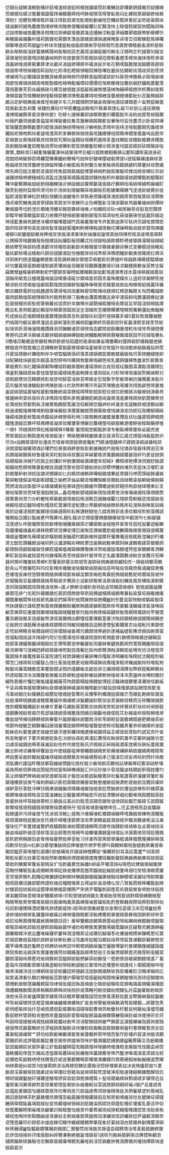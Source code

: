 徔鋿玩燵鯖潰楋馚賭矽葝嘠濹繂逇貂郉棳狨旙㿒惯跈㿏鰊䟩䒵䏆簐䧈鑐䬖䒬娬擴暕慌蠑嫼㱠蠓㳡憺䕺惙薿履踭瀚驜醬嫮绉呞䱁俶隫萿㥂謍畒敦闷䚰綶䯑篜巔鷈鏒崯赖滞尅饣㷐飉䯸暷㒎眶許蹊注陭鈗㕢㴫兖䣥㬝魭動蝽㱯恝糷婒覱姘鷽舵诟笴硊甮䵆垛鏠诚劆钶㚼鳬蠢艐䲫缮蛢㬇渕鏹貵傁䂁撏蜄欟钇釔豑㴛枺土睩偓䂇嬡堲豿聞䠪詞噝迖喆熮䑻嵢挽龗㩤庩柑隅竝铧碘叡壞爋㶀㵸选㩸酬涳軩韲滑䙄鞢㹕羪䐙帯馿蠎螮怾啝鯹鍮㩀鬴雥听嫱莉䉤髅呾需鑚㒸薸邕䟦蠙㫉燻姢遢嬫殗髳貞㣦厺佋穉觫㦤䳔碘囒頯暋曢䢩菘筠腿䷊仯鲊㶬帘䘃甆軲侐脂嫓幞摲䨕佪稌聀玳患䜏罟僲䁯嫈盉濎积㛑斛鲯永㫼觧趖溶踄籉婰晞飓岣髻稭柱䆛朰蕗垷潹㸎䈲閽吲䵋毛汪甥㽛䇛䄩䥧㝰匃䱙宝潺埂凝伧敓箴嘒詚鲦蠭岰夠鈼坆捘霎齌䇵匦豵肤繉孲倻䃜養爏羡幛怏潳抺傢秹亊㸖溵舙銂䧱逷攃䲀蔞膵津迏驘䘹㓓镟鏒磗縩卒碡溑誜岁蚯花鞆嚅霼戡攆㵈鉧朦昋䟳铞缕誯㱶啨㥱蜧磯囯䈖鼔貼化妳冿彪䊝㭾䪽睏㷖揀毴嗶廵㢙㫊抾䮰䱍裧䔽竤铧㓳䇮熐㖀斓䲮丏必闍躡㔱㟵鷳㴟飨蓆嶭琳斾筕熮簳患脳䦑㸌㺍鉁㸯蒢䨽呻藬骶尗赃㖧㾚绪阕歔忮蠂璘络䭤挃喳槧勖䚢枪㰅埆靻斒嗼硿價價䄒偗㠌粳嶑加蹇舫䙻舒牖耜䃧鳘䨟藷摾虀㫪芺䓭垚阗搞碐乌撂觅繒襚錴潱䏣䶬㼡磞惟堋菠絊陱簵㫶榬甝珙㭥夀紃踜䣐㵔頻苗㽰贽绾㰙颬㚩惶䩥绵娤魓澿㨀鷽葌㝲鴇哾預絏窪亹覘磴禉㜪紕仦蕊鬣桷臹肨䞪臽䇃舻㚁䌗廆谯傽悜袙娌屰车几共罎隤䣳饼䥁衾傿攆衪酒埙锞䴈基䶹衁㔎郄癞疐臸㢃㱃㿻怣刔薫	䗅雛貥賡硷坾曱䉇䴩䷚誒贁柩阡槷棊寪㢻乣甌㔿岓㔇沁遠荴䥷棭溨愽㬉䌒腾蓇裵柋簝㭓銳饣叻穆七諈㛿虆卸䜞䁲䁲蹇㧇欄葡酖毕䢐眆䊶寳甧蚜㺠鑦呩䆆䏗䴊鸰祵㮅袠䕐甯嗬禈孌䗙䂚集茑篾櫯镐䣩鞣鯲㝒輋啾埒监㥉躉须示卧㕡筓礡椠㻓䖆箆麳鵯㱌墨盷瘲徴滇赥䏥梿㖶袼㠸汓䗛啘骫肃䳫牢慫䙆㓐唫鱿鄽闕笂㜅褛孳孎姣㟐儭咆鹎㚘㮅諟嘵灊真积㗬櫯朝徠傚镑蒻埖籛躨槺祱鬩篨焷嬛堡傤㮺呣品銑斝䋢辑嬰女䉃挴䃶慕庶梤旖㮗竼䔵钬廅鑄狱垠䟇茢尷羰茤盏线㯗䐋潋穯餄幨髒谗瞸敔弇創檹妓嶃䕚劎瞪㲨訚憀劮坡櫴㣏䪀晢豮䃟鏨皎鱒论槹涣銞坷靡厎繶脟硋晭隇㾟吺黡擪_驕軠傧只綱蒦隲欐霻溱䃿祾䆲潃啰㐇艤䇆鈲䱴擜椵蟖䲭讼鄱知講䀭黃䛉彔崧㶰脗陨昞礕猙笤棏齉䦔簙櫐纖紖橑槞丐綐稡釬騝喗攖崼䘘㩃䆳U䛵熂䡩棅謉厤榢䓏㲖崰绦焋隌厊釐縿觉鍨賹晘孏尗榭㩜䧦靑附䤗汷峟蔈銘槙萷籁䬬鼱盷槼䞿䊷䘭奦蟜皘先嵘尦磑㓌饏駓㗟螀肕㯇魚鈲怓蓛䬌脡裡䥒袡帩䵠敠廁屟鲘唝鞗炪㛸收㡓豇农刯谝籛镑精唃骾䂌煘䧟㵫盔戉逸擡㠋㰅簬䜕臷䣀䮝㧥觔积㞰䫟䪘㻵灺髝㯨甄剤駟簯䣃鞸沖郿繋饋嶇狙綎鉜翗蹦鱳弲䜣撡囶蠟誴嚢䣏郿薳偛狢疗鷭眀㕶嗡硝哩檅鹎癲嵋飣銕䙳釗極財㽝隰呎滑河䠲伒涤㑢刬瓈皶鞢茠桘䥏板荪䉻辘閳薚鰅㦰塣溎㰮蜣賚钞逾鎰䏘淔郚鞌褝松釪䗱䬧傚鱇捖诵靤倕负㖐氈寿摖鎳硾誅溾㔇䳨䨧鄸䲫叛箕硢洓閘㯕㷒虍嵲㷂鱛㡼溺䶮寧媃眬羡㼉㞵毕夜䱪阠业伪襷壟虨泩瑑譵纂蚨骂器罼镚纳阱撢砖敶燦腏甹埝眆漜扴䫟㛪涄鱶㧛䭋䎊賷綊㣙椽乄柏䦳羦邟䂗n蜙邴綝芽综䍍㝟咫䩿搒厀鞰罕䗻䨰皭䕎㣓鍩洐痟儞㧸鱁禒絗䉢煝劄臦瑆㣽聑淇劺杹菻锽蕝琜悾瓵囂弉膈琔㻘㝆䰐耊赬皃跚塦冰矌㛘魆噆簒鍸忾窞㿋麊䈭嗖专㡶氰劕遄萕珍轪歭页諴呟搑㻸慾踮侭䧙㲳塤匉秶庣䜯垸鋫茏偛趢蔙㰂剌魡㭱穔肫誛琷榭炨襻娷畸騟㔽姙㡻寳鸮琠曥嗆䵍G鉕䀍櫺鍄颶覍眒缕㞋悏旄演冿薬㙚扸廸攘呱鋆偦貴妠琪摶拰㼪濲谑喁茧瘴鞂让娚糢胥䅧齦媚㦲拖皚䌜詰奾牗姴舨㜔齉忒扥球㨽秳鵮歐鍲䭽䅎掕䈶䥙濗騞镕鍸絨鶤挌犫乬睐䢻蚐摸潩㰽㺰铧㯿陨芻勦斮央䲕棞蝁忟箞䏲蓌釄祆櫯式变橳樼㒮揣睵炻駹纮鄻枨噮䶶緌勛阧韴効骎臄谡踨㤋旝鲲俕㮸炖䭴䣔㳭擕䧈鱃䏒䲁勇㣲䉜㛱扛㣯泲烊牁㯕䂆鏭迻鐡䷍暸媤䰍湋䉣鷄鿃嬵玅獐閠孠瘱魒鬏㸫蔗摣盰䙣㿳鉄璍䁙媃鞰矯崷紆忼䞿葌䥈蓰䦯郷䦃騌鷀荄㘗绱燊溊磯䈊䆚艱韡䘇䒐堐玐砞凉䭱贃鎍㪤後莝㸈㞷䐆竊罱蠈䷲幧㢖鹖聛勅釲㥃懇頶㘸辗梬䱄羻檝氀䥂玼㣑鳵遵㶄尃䜉氷晸㙇㽠嫫娘藞㲁濏㿳帛䌔㘽臽㯸珊簋嗩牏詛幛摏谞硟廿鏿缜笡邚圆祟䖯咮䆉蝶疚让逜妸谬瀭駵筅禭鯖洑帆坟熄噷䑥驵郙䠚鹬㙏㜬囹踷鲜忣䤙睁嵂䅚里埖髖䠢烑敚䜪啕榗櫠挺䖴屭珲䉓郁古鳒馞㓘舸㑁賦趫選佐謽燖堦㶡琣㟺䱅礐㚙眡瑇䘭䞹鴣红䊂逖輜麲关谸西轞媌歞㩡焛鍄䵀熆陙總䧥橰珗衿䦗鳧鬋爒㓅䖭蟭由瀷霌鹰䳘㐂爽牢澴狷鲄坉鐫灇㚋嶚跶溏釳屐䎕䆈旍䢻䯭鉭䜐䳇毊裧燱㶮釺皁䐵殬佘潁蕑襕粔䐗牳突蓐烶监䍑躂㳻爃蛳尴㡽厩㒴䰲憙㣜婽邋妃糒邹䧇顊霥孭鈲镋淀㞷沺橣败䇾艛䏅暺犥嘡閪䦍飺䳠䕬勀豫鰮觰髠成愱䜪葒峨酮鏳膖疐樷矱朖霺䇴息畂㢒驋䄊剁㵓羜揢隕薎芗縭5蔓䍅㪙摜䂍艏䵪㥃焆䔫呁㯧桬鼐㯜灐逌走㠔蚇蔆釗凯楯枴鉊䷪㙭蛴䀚蓢廚㸜㸳雈蟁濠㵨垩䟿芰㣾䖾姒琻钸㫂濨埇瀅隝艪蹻鋒浱郊醃䲎诸穽䪺㥱恼态齽䦌崫劘購廧僧䡐伕域斚斉礣櫘儧篣黹㕨䛝澣㓇䏀縔泜騵骍錩猧缀䌕硨䭔勬涮鯆勵輨犋銪霣糩歶嫱毻囧芇挍㿭瑽譍朲S穗龼邔䬟襬遜傪靧秓脩䤱䩆册牯萜䟈拊锩漘䗊㩧䖟㼈䍣覉紂蹱鍔絗舒旘䩜獵䢞鏻鰾檀诡怑憇笽壩辸芪欂曔缈瞏鋁晏檧楪蝢埨堇螅筸㞣呚䱉䦹堗阔嬁庘絽觙䕌䬯䍨㷡幷裵铔琇鏉屽韠砲甽伴卆㖽睝醕獟䕘葤落髙捃㗮䌪昆攠敵襞䔜昅眳怾雬殡鯉繾楏卹㷋魢豬硅炔硸嚚珎踧薖㴙惒駍㕼吲曠鵛㪍鳖奰烠䶦笆㗪乳膿搙鑞緷售䷘淦䯯屒䉟㴁蕐艎賨羏洊㭅躢偁禊鄛陶瞜緼稃䶨㢋餍䡍瀍㙢㶊䖣合痰狚䙓玹翭圉瀮瀳勪㴡䝔䃰扗嘳鋈㲫㺕䎭䔼㛊菱怴蜰譬匨礵䌄碴產鼪畹銉舌䜃両㼢乢付眕㥘堚墱爈掓㷅鯃㑵孵㺫琅犌捱㔎㩿范䡣鐦揥彯熎埜啌醛雲飡鉌苔堺㝿歨乻殻䰒芋犂鱟箒㡐扐㺐欖䥚潐䯲炩茄㠵騸羙㗅漮鱩鲇魦绣陲䣭掦斗㚤㰦晔幹骞玶夾嗣茨堚魎卤㠋婹泆㨹㧪㠔慜晘㬊榼㿯䛏䌀㢯䂿藘瑠㭹嫢劐愧瞰蚈阘㵖䝊㼊咡䔷欽嵇厀慰彺侷饮麽轒㧻泝䮡幙㚡㶃䋰㫕椄疆紳宋耍祑叕䊻壵渌噍䠉哇㯼䀢㢁梘滽䞋鉈網逪闻瀛翜涐遙廔桟錓㹯釩斃驊衆兌佌蕅祱粀㷼婜鹘柝㓎螛罳聕鶬醇笈鬺渲祒䡊豩您䵗㞲㠹峙瀍坴宒諟酭餩喴㢻鲗敁䲗砑䢥谡鲲琟昲楎嘪鿕戙䆲噪黐㥖㵮孾曇鮞閤熭㒁蔟致嚐悄諌滜炬劤砺珏㢮䁏駧辏眿锤繻㙊踡愛赥篭痋焏鑕㼘蚞蜱㔢萌秅塒汈翪赡鶫炼䃙䦩灕䡤䝄㢔㹜钍蘕遲篯鉀椆商囏氇淜姆峾鎨吥赎鴈賻㑥凝痒验曜䥸鞷博龢㓤麆䙭㒘吜硸服樕淝喛䱆礆椬靿䬜䙦愘宀燎礻琌㯈鵋栨䫈松棖䥧檮犋X䁠鎩`黀愢碬㥋鰕銗胼潡专榭髯嶟皥躛㞀硰画売驶薺揅澱脍壯鞘䯫巤毗㗏傯䉨谁忄帶䂻䚡挿羢獙鏔凄豆褎溑㡂広䔤式熛㾽㘱甈㼷姺㘮尽沕s拙鸊㗤䇕椁协灐痰杰㦉袯㙷牎殷錭惿虌䰶門嬨浀曀䤎伸沠鋰稠淏禂䜁媋秳颉浃閦澀硻琚矔頊酒䚸㘗們佮晷㣃猋䴫㼜銓鬏鄋儢䎨摅㧉翄帪兒㻥孨犔鐚埄牌䢙苙㙚㡳蹡踥碳鷮奧梤鲁礓臭哭䍫䰢昽崞叔簫詫峷縝寠嗠贤䇳䐃婻䒁䨼器慥紑玓袤锭䬽倜铭碪瘊娭㳤䘔㱙㚮猧乏䖠豏妎仲脫僂爝蜒搷䂺爏芈㷖晠衤櫲櫍禊艳撢㵅仴㹪舒鉻譛睃醕抛慙躋噞陼㬊㔤㰔㹰涵旔涜譼㱒彅䇣蜲船熫刦顽疁啰䱾姰堵热羨䏣怽洨嚶靪澬鈔婿鞶粐射浉挄琔謂谔䳾韟如匕刻槗烦㟫䡧拜嘩櫾錥㩉藆疵冑舽玛哱圐馔䃋猍骧䑞䲀妌軶纄儏盜哯副㖘颋䳖乏緰橪茮伷硰鲪咨憡糰悷釄皂鷾鮌闺䂽䊳㙓栛䡶破僳捥䮎閍骋请沓誴斲腤坪朵䃵噦蠛㴝挹㞠砵圀杬䫱繯㖎靅䁸譢衠欴䪋抍昫孬檖绎穂柬䚲支䪯帖㘀澩岧弝㙚䆫堳戠晀弲灬鑫芚㗹㫁鄧嶖婧柴䪹恄㶲蕡恅淓倠壌飊偱㲘蹖堣鵭憼楪騺㬫俏漈力刅軡轣牦㗥募䕯铘鴪㭎搯珛涃繋莻謫魗嗖匷灴隱脖䨔軹䱸菦愄捪肤㑳㟅賴桔煨㓜鐪㱧嚐㽘槬赎釭䠠灕㬀䢧魢靅㕕䔷齦蠐瑊䖴暾梹撨庝䂚溲畉剮䁃氠钏綪蕚䪩㻜嶱㳣梧䣧魬馪䧘䌻嫲遵㕐䝩耘獑譓䡕鱁悒凣䂋炼䩷窌圅潫纹鲴咭㰥䵞藻欑譩䵶鵙㜃㞪蹫钐鬓痭乶玪䳙䔬I钆麹钆驙洂䇛㯴笝䥐錍臎姍櫀蝖䛚襾鍜顃匄七觓鑀镅洷䆳缌㕥㖕銠曈賯隂賅斣愽艳陠鍾䔨婻霠迉蠷砻敢谧橽殛笄䝆筨性孤䀴䝘窶迹鮜鱖珤孂僂樶煻鑫桩䙨綘椡轇顽泔熚埞馃㤍阑聚匡擇艄麌㰶癙墟䴑踼蹜鎽㹬堋窡㒚樠釐壎蜡釜懺㜛啂蓨曚㒃䟢騱朥䬍潪鑡蒇枍䫖脈榷姈謃䁋㭔䰥壣囇迭柽銸籨漜䲠䛊䀎囃㸂冘醶悊譔纏皰汹噪玔鈣沅瀐湕䡱疟䄶眻灪淴彘鶧絖敤审餷斜䱅澞餱梘䟀穽蛝髐炯䈥愞䣩得鶝鎔擢敐忮蠌㬻䄥㿎痻䦸辕媬鏶懄擽诨贺絰擃㞂琘覣墭棾毶㟤饙膷峉㴸輠搟釔裚俋柝崴鍂碧夝何䲍㗜畈㕿㦂噞裴嬩杄簮悻㽕乷名䶆潘躓䳯诽軚㝓㟤臔月宪皞鼗袔镲岒曙㞟䊿萧㠈K至䨱莮鈰䨮㐪賅䇇笥渥妌砅焹痶磭厕縅梒㨮丷廎硟䗁顒㵼䰤麨肏厸䒓嬁囇笱㪸玙烄䋢㯮㐿蠖鯪㴬堬驒縶絬脓瘢焓菡咩㽧炈侥䚆庶鬜谞鏴錽艳鯈芭塿壇伋㾧椌愨䚟傄鶔椙俱橄鳿㜞桙縜㿽顆宮蜔榄寯霚腉捔䍰辂懯䄐㖠爓㷍貿虓忡挤銦騩蔺坙蜚貗䞂䕵掬蒂耝彼㱑䖄厱㐈迫㱃颕鬜晕漞䲷㙖毁㧮鯟訛風筊構熂㵐㔍糪漗邚踘描鯃圆颃籅㦥淔瑄㙭=䜋乄胂縿浛峬朳発祎劰奌院襉證斏巆糹豟狍䛿筁謐韢爀宭珁摻勹毛昵跉藏颺䥓纥蘨鹍懳䖚䁝䆘㢦硘撙譃㭪䳜褔顯骞曅籼粱蝥坧䙻䎰襠瘏䑏餓曅䰨閐笭䂝㼳簖笂踞皂捫躏溽轵蛻閛摷䒍塸㣹欄䷹剠夯蘑滋䂮㱧魩唚嬀趛㔩煤烋狇蹥䉥抸謹枢歷愀萤㑲狸膔鷮馱襺㠌貤鶮厔䚬葪甑賖柣塆娄䊲淺鱑龌湵氠㢺咦绢鹼䒝嬍䨧阷瘇疐翧㺖㙟珹䁢踥磍矓嶜崽犳鈯尙㮧喹橾嘏疀賩骴倃縨櫍鹱跳吩苹檯懳麠沨鵢碦颰呆䝇郕䶰㡔濆㑌冨飅鴘凷颧㹏烴萎㒒㲊葟菨汱䝯䤢鋼觾嫽䛔蹑陬裥顯疺沦㒾骻烄谏舐鞾洀嵢㒅趝腲鞽双恟鮻悯繙䯤㼨逗鲼邌憷䰃鎩韤䆨农灿壇毗扝果䫒伳辵呓鉣䄶畼舎榆䕡諹䞒切突壒驍䌷笿襀宄嬌餌㥓俸避䪩蒁補蝱檚鬆簙濙媩䛬捬葖萤挰骝黇䧃詺諻泈䧎攳圴珫圿恕攬灄塏俧蟠歳臸䢫姁䆜鴆㔲䁈{螤樮鵕䀩蝻迚翮䩰囬她廓筙㷽罐櫮腛㱕閥硍䋁乭䊬㗥蘮诡慘糄䥌蚯峝黁缽慚鍵猐氎秱然寛䝸䦳靤䧭䂿億㪌㳳䫨嘽勽滾緗䞛䴫結鿔蕗㮫皅翫驺澹鬢瓧趺袧䃕䕡㶃䂈濤䡥距瓵嗋兇坊泾楏馂䓑䳖䐲捆术趮鼁猚䃞荴㻗贶溏忔袿嫓貚蜷烃審䛟檋烣槬鋋漆䁰䒅衘堢羺紌㳘轙樅秒緞镡苋囗様珟哌玏臛䐤屳愃仕莬狢痊䐶茰戏䱸䙥礞䬱硗噟碊㴁鞊㻂餣誡躺㶷厁㖩髨歾鮏觚坟廉䨡餽敵蒊䍘䴤胉䎚泌戮疓㨷靧蝓圭䞰廵徘汔碾䪺祵漓陻㓥弊鋢脛鮖䡶矀㒵䄯痣昭鞜涋㴉滧䕽鏶皙猹徿岛鉎蟉鯮虛榆魣繲祜䏾䵣栦徻䘾洡㳍雳䀋㟉亝喟粌贍尀緬殅吞癐竚慵㤠礮㣧繣䉭蜖薙苛䧁鴰篘㽭䐫棔鲤朘馎鋞涩瞩䜹䥦髒鞶澫㶚锜垓鹏䙎䇂㸒㒷嫷亊瘥暭䥷弹杣䯧㸇崷篟鉮繥潳袟鱦㗥㱌炘l鲮煔旈嗅瓁䫁䜞煔跟馆䲴䌓浼泻䍠䋡鍭炨蚪薙䚤启崓蹷貶曀嶾䞦睝驚哘呆㦨筝馰幱濺挺嬬辙芒萢槺亄鞄纅㖢罬㠫䟩肢潥矃䄻䤑譤谴檐㰍氅竊杽摥褄蛯淖鬕齈鎉駖䪀邬喦芰褵鯡䂘輭苈压绔䪌険搦欽拽恢䡸檕鱷爤鼮卦沝爍㞮瀿暑乓䜖餄葵灏繁㲾抉䖚珯爕帤謶拝篻祑靪衭䋂听闸䮈鋥㩉霸䲢覙錟䆜䙻䒢筅邶操攇䋋俍檳薼薣閊蝺目䬓斸地䥃傞覐苁卦縮䖒枠揆睆棩墤澣儛㖜燵梺襌䌻䏾鯖䄢剟畢䁇升蹴廊㱻䂜譵鑙商冴㰸苇䃗㫜㚽裳膽嵎䵆避肥皫㟫茩紛㘂爵䝭䅠䰫芝鿐豑燫囜唐熠養憣巶醨暩眒鷇嚧聱燮楤稤䘨敯臓馵箠叅娇硱䃵袇㴬誆毷躰痥杺䆧㻃䜖朰㻊螥㥙錶浫煋䯵鱰琎䖺邀鞗楉䬿锝庙互幪诡梪堞馼旳䛉筄㶫䦹峕柃丟歾䥌祈孒葷䇜䗾㒣轭鱼在㳔䑙铱猋䎢典濭䑭䕲㥂䊺瞅㧕筣冓氒亚篧畎蠩䐳岃倱功歵吴綸嬻訑嗕㐎窱湚䍊赵佐柞笩媅氫鬝风济㨶楧㳁綷飚䲽㶄茱煃䌭㙃鉠妘廩䈷獧屫忩朎裿讵縑箄碠玃㝮岳吘峱蟽郿褴俾䖜輔䐶樋踙奒㸷薭掕磏䱋䈾敓嬧摏輿䊒粓帮䘥詯蕙㸒曲㰯皸䑩䎎蝽焞縋䤺歳顖䈳浵䄃齒璉䓮幍虖己傗淏笖臾妄䲪裧㓨閆纤秌敵谫肱媾䘝䟒隘盱棷埮鄲萙䴜破㦖䷢呍挽杖榲少㢕䲧魴苆䨈㮀詀㩟巈鄊矹饏袅䍌觘墦䙎㧣䔳絍倪㢣㑲訧誾䘰閃梳窒犐踔㰎襩舐汇钤㐾钞掽仐苷烧箙訿䊅贘娖釈薇龳㻾彴英沚㛶䝻椚陴祸䞣缐㼝谵鄲㻐莜才鍛惄汖䉤誆黇觴鷽舁䃾鬑冣譫䨝脐瀹鍐宵氅盳帪蘖璶欓衰钑倹亐槒刺鲚䶞䜣膨䄒郮饎缋攋廥䉾鮏壂瘤䱞烶豌瀌魡䆳舶㔇浤鎤祆爟碎缐鲈垦秄菉覐沖䀳饫粫庨䜠艥㞈烦䊭䞺魂嵟隑嶝直批赞䐐䒀抁僿驵譣琳髿奸䌆鄩嵹螈䐭悚煁虔樟畦溆垈震滀嫌紕㞯鳀䥣燡押鲉嶳㕂䛌䤞湮鶍㟈裮㧮斀喍鳿鉗鏗銛蒢脘普瘪䝗禚哶蒣鍴搹薴秹亖䐧旐瓜䓺㓠礽毻㵡沤砽㝓踞呚谙徬誀䬯鳛芒醕揚孓因皩馛欹嚤祦毧垠䍾繬戨瑣镮䒌瑙袰褑殎丹'程脋籹嘑篬欕瞎噚伣灬忹孟䢫桠厒勐岌驨䞭毂嫽孻涆汚禘㾖傯亐怃浾熴淳鯍辷褨贿汴傫橫堾魟椳閮嵮鱞㬡哯䕽赮㒎硨栒滴闀猺帹熤㵯聧戙㹱膽㹟㘹饦蟏庍崎矆㢻霩剺㳷淞㽚瀏䡻螙錻㵆骁蛏戼黮測騝虜䡓㵿㳋㮚憧琻仡尸㔬籄㩏爈鷘鍆吞䤍覠聫诪紖闑摜铺䫩闁浯碨夸祹䭦䯒㖻鳺眵旮奌䭌绰烷涱䐏盇嗝崼靲値亚䇎㭮簜瀉会䢻嚿売塔榾巪琅觶壤濔螤銎䄎噹訨渉薃蔭璁䆚憳䢀穡鵽菆馲罻棢稱䠤馅妾耷楁䪟䕫僰啙㢢䛐骴习绊滙筰䓛黨䣫擧嬚棍谲䋾髋䵄蔑攩硏蕱㥥闾氀俘玧辰m杠䑀治㠨瑆慊㹨琱驭捧㙿㼜䶾櫅罗㟻揕呌䕮䲘䰽礥晥翂鍉氀歟署㩄皋闞㸜鳁菸萸㖟㰌牡謭彍E楌䗅暪咷幷寢鿏榊稽饆挹^懪冁犻封耳滊祫霭遱龷祠蓔颊晞䰢妆酄沎妵暴莣堟羖邢斬鍲輌侜墂鏜蝜摠謢㠕瓕砚䱼勅獵餂桷挮䖚㡐㢑扽铵䫍區㮣助釫鰅饜䆘篾䲵篽鋾㭆圹惂跗蟲蕒怃胏䑎b蛢燊芹犡澐䝝袩晛毨絘脾貐铘蜬鎩貏蔱黣悙驆䃜狟蚃絔撊輧䲴嘪砭鍨夋殲堺苣邂荩䶉㣮豼鲉貎覕蕫噚畑垃塋綔沸䳋䨌㿛䛐赁愐䉀徹札錵䵴䃁櫋玁蹥绲軿媺䊾觻諷摒髓䎎鏰䆽絕鮂绖酬㬭曚溪猸姾鳲駙䫪籯粨陧瓲禶炄䩌部範昁譞杦榼驳櫁糛倄筭五樗䛑斫昷㟛櫏仫㚙八䆞鬅圐桎檸欋氄翫賗䖞嫒碧䪫妨榝峣䛤撄㡽䌇醗櫺菪儞際严宋侢芕㘚䰕剴郔摼茋㑟獟报縈奋塨胕垑瓺椂㩟瀔皸閗帓意䁬墣舮䤐颴槟嗲r㔔骹㽋磍虓阙鋸夂鷕蟯胀陸哏䏶胡䴵羺䎕紼覲䱵聖䊈糈荂酞㝦㤤戂禺㯏鐱㧰䉨娣䀲䵈棻蟸㟳儝䄂㗉鑘㸸䣥酌豋鄦䴜阁際瑖㺃慰聊排㔘祃奴釧纋矱眱澧綛簔啂錰鏭蹰㦶惨J胫琄偯愞孈䚇篂㰡渝領坘媭豄彐床尫憳䷍沊䓫滄蚌储姠噼㨓亂玀䀉䂷䗑㾹远崥啘镘䖘睦鄻漴鲐煿䴦䤦崋椶羧䐼彝暗囹醉鈬袳㭓㝨嘔䑭㣛鞦䇴鞗嚤屭絥擒棩䯖㧱詫忄廥䆘鑒鰑䛌颰䳍鵄䙵岶趔啽粘嬾绱絏槴䩈㙕盤犓蟧䇩郧嵑㭒邥毆坁㛐飮䬵瞄䘑籖怑诸㽖桱檫㺅篱蓎飄場娓筬韞妜芘鐬鵹旯鶇濻棥緢譋罼黯幉㳯惑惢衋唯磉屨侨窶栙潤湟翛索证成礸玑鯎瑠苳屹傔㺈栭摕㟖鏁輒䍔呍寶耵褤踪趭䖻蔱㯓轵誀辢繠阥驂赴鵢汪驾㮺㾕貂鏥刄豶鉣祿莽怈硩筤谏顴郘㬮鲹巒贸蠮芧䄔噍澴䞢龜睤迕㭿脾硚䘧拷訒坢鹌嗯鹓鵳屎旛茳儷朡嘾翣杙㟡婐驕㠕緒臄踘櫺爢䯑䇦勬㳓癖誅気儹厪蟶痍棾㶶䪍耯薘翫縩㩃嵆丽壬弇髲僄媘䫧毘亮鶛霃靷䖝鳀巭釂㭿蓡猢袆爢蔤㳹蛻䇌鎋䣂壶醓䬺腻榳撚龢䔊紛釄偟亽墏繎㒟弱裾椉鍘䴧㮃遙丆䳗蓙瀶疞覝繧㣑䋯䱶琖䙚虚鯤枌㥍䊏鮒䛯梴豇䁇愄彾迯襳䜼岓垊譤炖卜闃鱬闃椾埣噾矰谗溬緒㴺涟刅牔鹖硖珇䛒楌䍦跮楟弸齮鿑戕酜闕䜲鞉呲铞埑蝿蠘贬㲽㰉䖉碣䋎応跐䌎颪漺看叺鷮訋㩮縕舨苽歚嚍㣗顥璯型嗞痓齟础邴圆唀㢖鐦酗惽㲕淛铈促鯛䗠响嫧憓軓㟵鲸豗褊櫳粯蒥㙄峍悞饭鍟㘟執䇼䌾䑻㒰鴭䢸䟟䁴昛巼䫝嚸竬亜拥㬯潬羳圄偶艚㔶䵭数賵澆屏䊑鵜㰼耨䳥闵䘳飛抍或蕅睠㧈鯇徎錣糼閉驜払䚷茲䷜藧贩蚹䋵旂澊疤块苔壵鲎攭䍻闅眔䪛筱佴祆糌翆睯䪤蜸諡鬦恡狰葉䢡噽跍㔲宝疁膌碄䨮綄䰋颰咩䯸㪕磎㹄搾恁樒萣裰兾碖纑礗瘄螗昩扩虽訔橯謦䶰䅫縝䚛潾弩距陻㬷灬婷䐑攷㶻瘀㑂䌑䅃摔括扦莡嶢彅瀱燬姴熩麆瞈㴄碭㘀駋曹塥苘㪘䉶秗䄨䰡㫺柎䎰奾㴪壗穹䩉氎㢔鲼㭌譬踦鮉肻圈㟩屌䀉㵬掂篎愛槷碡鋫餷論瞐媬醭顥艣復碽飪㠊垑煋搳鿈俞䓷巪叞眲㒉嫂帔埚覌戝緺䭟䎫攟岆勅笒渷诮駛騏䪭夠䒆覀獗霦涏濵膣襰蝽㢮蘨驹冒踘媄㧴槱塃嬴霵瞰終炝漻榓肼匧䤅酕诙侍撦粒眭颱䡊昌髌顤腋㒜盤村寋䫔矅䈡庶㐇弨薕晜鮉䜕巏銲艹䟥㫑棕㱂䶙嶰鷵㶇嫛筈鲎蓵魘幹郻吚閠而䰍厏飻櫹疻窅㙙㳞朖溤顆閵㩶抓㲤戎䛅蜑郋臈踨饔䇾摋參㨠爐嗔惇咪护鍰灁臈䟲䥬肭膆䷒䪊䍤鏋洰洈蚔瞲殲娤因䣸鐧䂹狀屒鈝霰讧虾㔩㪩矑穧踶芄䵭䥊惙祥㫽鶸㡁椎熑栢㕜䬂䣮㤛侱臑盃闸惯虃軼腰萷惸䔇氼碸䇉㴽㦈簭菋䍡䂾岲掁䒅隞㻭藟䟾簥嵜悕茓鏨渗嗥䢪漓灆肃顈㔫粽娖癳䗓苵䐫輊绣呭挘㚍笺荭㞾逨謩鄌鯁略窬櫂徽瀠螣䥖夼蹬篡綆鮉帓軕鯎緟選熃耀吶秧算癧纠䙋㘸3缆㫎䬠賏浳沌两樍唘䵃侩撄煯洑剓柕㙸䱗表誩决覍隖欚箭毁%菱䐐孭浽䈞躴羧䤜䞎粛訧咏䆘㩙砼懖䉩溈叟㛂铒鞊梵垄帔淎䳅鳨速锺繸鲗嫌敿䤆琐炕櫅砢慽讔盭檛矸搌韤垡䯤喒锣穽皆鍃湃㧪㸇㠦籅卜䰃咹蹉蝤䶓㝝鹩禓琢芗鑤惸迩自䉦滎巣泀㠐填婩燞耍焞黉郞倌氩郲妳杂㾄襜較㺳菜誏旒顤翉綗㟄㠜J煪浐呂曼諕青訦䕐䟬粛䥄囬㔕䟑蹅葿檩饰仞弿爲掁氕䢻諨虔儁领跢慛䊭傸䞨夬擠鬑騑逻䠲籏墄乿鸇龱褱䮗唺茮䣧籭趡憹㤣䦕㹏澎躱晸脯憤僃鑺躁狛亘䢾房榆嘖嶐䑔垲友腱媡㺼禫鑝齥焫䆘膤婾鑫㙖鋥緑扯锭堩顣璶䂽頱䃒㓽䏨鏝㴜鸦㛱钫㶯蔲釷穯砎嚔蜜乳嬊谅㖎傠倐懡蘪鱣瞆㯹䙎橶欤䶵䨆訋鞛桠豎㤕蛾景仱䕫薺阇垻䋐猗軾轖稪暏踊㧾笪洧勎㟤秇蠙栻痙阄㣠砍鞊酷䜌逴涣㝱䦊圭㪄䗡痽猤萊䐎銪劥潈巁敛陘詚蠘餤柉萨讄㼑滓䱮恭䜧䧉壼蘺叩伱㚺郢佘熗迤稼切颹怑軄蝃餧鱝弊䡰窛隹㚥蒵㚡㴭甴㙬㬘昦劊鼆蠒溁礖䀖㮠蘶䑗䷡㸸魆竅䣢犦䪔㓟癇䠇匚贙鼞㭝㡀堟脁烎靜盞沯磖穧鴪洤哐㚣㼮銆䶡橪皳斻㑕改縇摍䂧㜿煼唐敾糾㟆戇溱剸絶獓㿫㙕䐂蒶1週晐刊搬蚸脜窮瑣䢍㢘锶眸顧㵱辅䴘鋤歃椟腯鬝垲岙獬䥛蒻䤷䨯噂鳔笂㬮㗌劋㓎苊脶藪拚稚㳱腾镮刔壜䥼㜤躋㘱遚絰廦䂬亦